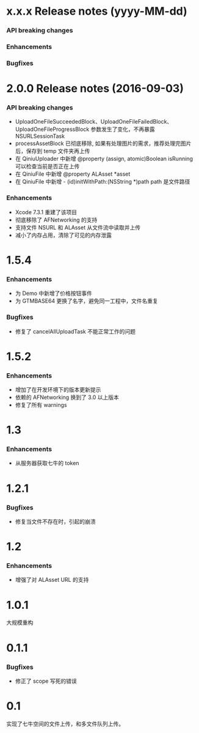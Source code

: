 x.x.x Release notes (yyyy-MM-dd)
=============================================================

### API breaking changes

### Enhancements

### Bugfixes

2.0.0 Release notes (2016-09-03)
=============================================================

### API breaking changes

* UploadOneFileSucceededBlock、UploadOneFileFailedBlock、UploadOneFileProgressBlock 参数发生了变化，不再暴露 NSURLSessionTask
* processAssetBlock 已彻底移除, 如果有处理图片的需求，推荐处理完图片后，保存到 temp 文件夹再上传
* 在 QiniuUploader 中新增 @property (assign, atomic)Boolean isRunning 可以检查当前是否正在上传
* 在 QiniuFile 中新增 @property ALAsset *asset 
* 在 QiniuFile 中新增 - (id)initWithPath:(NSString *)path path 是文件路径

### Enhancements

* Xcode 7.3.1 重建了该项目
* 彻底移除了 AFNetworking 的支持
* 支持文件 NSURL 和 ALAsset 从文件流中读取并上传
* 减小了内存占用，清除了可见的内存泄露

1.5.4
=============================================================

### Enhancements

* 为 Demo 中新增了价格按钮事件
* 为 GTMBASE64 更换了名字，避免同一工程中，文件名重复

### Bugfixes

* 修复了 cancelAllUploadTask 不能正常工作的问题


1.5.2
=============================================================

### Enhancements

* 增加了在开发环境下的版本更新提示
* 依赖的 AFNetworking 换到了 3.0 以上版本
* 修复了所有 warnings

1.3
=============================================================

### Enhancements

* 从服务器获取七牛的 token

1.2.1
=============================================================

### Bugfixes

* 修复当文件不存在时，引起的崩溃

1.2
=============================================================

### Enhancements

* 增强了对 ALAsset URL 的支持



1.0.1
=============================================================

大规模重构


0.1.1
=============================================================

### Bugfixes

* 修正了 scope 写死的错误


0.1
=============================================================

实现了七牛空间的文件上传，和多文件队列上传。
